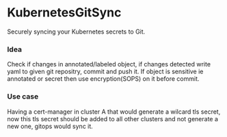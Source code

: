 # KubernetesGitSync
Securely syncing your Kubernetes secrets to Git.


### Idea
Check if changes in annotated/labeled object, if changes detected write yaml to given git repositry, commit and push it.
If object is sensitive ie annotated or secret then use encryption(SOPS) on it before commit. 

### Use case
Having a cert-manager in cluster A that would generate a wilcard tls secret, now this tls secret should be added to all other clusters and not generate a new one, gitops would sync it.
 
